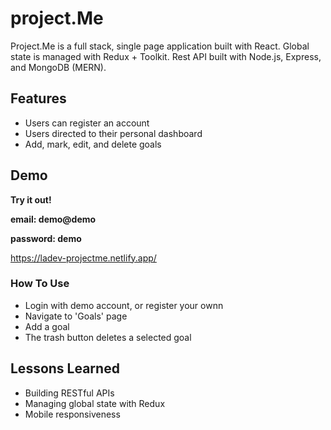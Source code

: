 
# project.Me

Project.Me is a full stack, single page application built with React. Global state is managed with Redux + Toolkit.
Rest API built with Node.js, Express, and MongoDB (MERN).

## Features

- Users can register an account
- Users directed to their personal dashboard
- Add, mark, edit, and delete goals

## Demo
**Try it out!**

**email: demo@demo**

**password: demo**

https://ladev-projectme.netlify.app/

### How To Use
- Login with demo account, or register your ownn
- Navigate to 'Goals' page
- Add a goal
- The trash button deletes a selected goal


## Lessons Learned

- Building RESTful APIs
- Managing global state with Redux
- Mobile responsiveness

